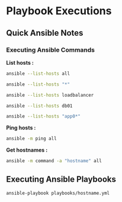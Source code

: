 # Playbook Executions

## Quick Ansible Notes

### Executing Ansible Commands

__List hosts :__

```sh
ansible --list-hosts all

ansible --list-hosts "*"

ansible --list-hosts loadbalancer

ansible --list-hosts db01

ansible --list-hosts "app0*"
```

__Ping hosts :__

```sh
ansible -m ping all
```

__Get hostnames :__

```sh
ansible -m command -a "hostname" all
```

## Executing Ansible Playbooks

```sh
ansible-playbook playbooks/hostname.yml
```
